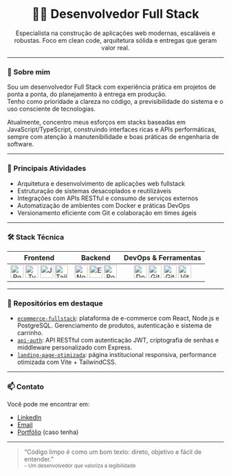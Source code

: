 <h1 align="center">👨‍💻 Desenvolvedor Full Stack</h1>

<p align="center">
Especialista na construção de aplicações web modernas, escaláveis e robustas.  
Foco em clean code, arquitetura sólida e entregas que geram valor real.
</p>

---

### 🚀 Sobre mim

Sou um desenvolvedor Full Stack com experiência prática em projetos de ponta a ponta, do planejamento à entrega em produção.  
Tenho como prioridade a clareza no código, a previsibilidade do sistema e o uso consciente de tecnologias.

Atualmente, concentro meus esforços em stacks baseadas em JavaScript/TypeScript, construindo interfaces ricas e APIs performáticas, sempre com atenção à manutenibilidade e boas práticas de engenharia de software.

---

### 💼 Principais Atividades

- Arquitetura e desenvolvimento de aplicações web fullstack  
- Estruturação de sistemas desacoplados e reutilizáveis  
- Integrações com APIs RESTful e consumo de serviços externos  
- Automatização de ambientes com Docker e práticas DevOps  
- Versionamento eficiente com Git e colaboração em times ágeis  

---

### 🛠️ Stack Técnica

| Frontend | Backend | DevOps & Ferramentas |
|:--------:|:-------:|:--------------------:|
| <img src="https://cdn.jsdelivr.net/gh/devicons/devicon/icons/react/react-original.svg" width="30" title="React"/> <img src="https://cdn.jsdelivr.net/gh/devicons/devicon/icons/typescript/typescript-plain.svg" width="30" title="TypeScript"/> <img src="https://cdn.jsdelivr.net/gh/devicons/devicon/icons/javascript/javascript-plain.svg" width="30" title="JavaScript"/> <img src="https://cdn.jsdelivr.net/gh/devicons/devicon@latest/icons/tailwindcss/tailwindcss-original.svg" width="30" title="TailwindCSS"/> | <img src="https://cdn.jsdelivr.net/gh/devicons/devicon/icons/nodejs/nodejs-plain.svg" width="30" title="Node.js"/> <img src="https://cdn.jsdelivr.net/gh/devicons/devicon/icons/express/express-original.svg" width="30" title="Express"/> <img src="https://cdn.jsdelivr.net/gh/devicons/devicon/icons/postgresql/postgresql-plain.svg" width="30" title="PostgreSQL"/> | <img src="https://cdn.jsdelivr.net/gh/devicons/devicon/icons/docker/docker-plain.svg" width="30" title="Docker"/> <img src="https://cdn.jsdelivr.net/gh/devicons/devicon/icons/git/git-plain.svg" width="30" title="Git"/> <img src="https://cdn.jsdelivr.net/gh/devicons/devicon/icons/github/github-original.svg" width="30" title="GitHub"/> <img src="https://cdn.jsdelivr.net/gh/devicons/devicon/icons/vite/vite-original.svg" width="30" title="Vite"/> |

---

### 📂 Repositórios em destaque


- [`ecommerce-fullstack`](https://github.com/seu-usuario/ecommerce-fullstack): plataforma de e-commerce com React, Node.js e PostgreSQL. Gerenciamento de produtos, autenticação e sistema de carrinho.
- [`api-auth`](https://github.com/seu-usuario/api-auth): API RESTful com autenticação JWT, criptografia de senhas e middleware personalizado com Express.
- [`landing-page-otimizada`](https://github.com/seu-usuario/landing-page-otimizada): página institucional responsiva, performance otimizada com Vite + TailwindCSS.

---

### 📫 Contato

Você pode me encontrar em:
- [LinkedIn](https://linkedin.com/in/seu-usuario)
- [Email](mailto:seuemail@dominio.com)
- [Portfólio](https://seusite.com) (caso tenha)

---

> “Código limpo é como um bom texto: direto, objetivo e fácil de entender.”  
> <sub>– Um desenvolvedor que valoriza a legibilidade</sub>

<!--
### Projetos Selecionados

**[ecommerce](https://github.com/CesarDanilo/ecommerce)**  
Plataforma de e-commerce com foco em escalabilidade e boas práticas de arquitetura web.

**[landing-page-alienware](https://landing-page-alienware-bpw8.vercel.app)**  
Landing page moderna e responsiva inspirada no design da Alienware, feita com React e Tailwind CSS.</br>

**[Todo Master](https://todo-list-fullstack-pi.vercel.app/)**  
Aplicação de lista de tarefas (todo list) com autenticação.



---

### GitHub Activity

<img 
  src="https://github-contributor-stats.vercel.app/api?username=cesardanilo&limit=5&theme=github_dark&combine_all_yearly_contributions=true" 
  alt="GitHub Stats"
/>

---

